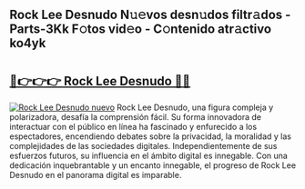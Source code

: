 ## Rock Lee Desnudo N𝚞𝚎vos desn𝚞dos filtr𝚊dos - Parts-3Kk F𝚘tos vid𝚎o - C𝚘ntenido atr𝚊ctivo ko4yk

# <h2><a href="http://mb37wt.tromn.icu/?c=Rock+Lee+Desnudo">🔗👉👉👉 Rock Lee Desnudo 🔗🔗</a></h2>

[![Rock Lee Desnudo nuevo](https://i.imgur.com/pEAQMta.gif)](http://mb37wt.tromn.icu/?c=Rock+Lee+Desnudo)
Rock Lee Desnudo, una figura compleja y polarizadora, desafía la comprensión fácil. Su forma innovadora de interactuar con el público en línea ha fascinado y enfurecido a los espectadores, encendiendo debates sobre la privacidad, la moralidad y las complejidades de las sociedades digitales. Independientemente de sus esfuerzos futuros, su influencia en el ámbito digital es innegable. Con una dedicación inquebrantable y un encanto innegable, el progreso de Rock Lee Desnudo en el panorama digital es imparable.
